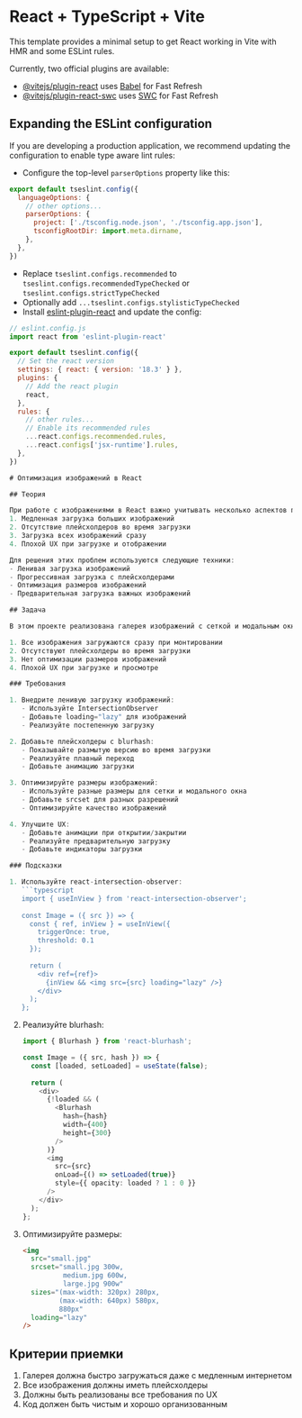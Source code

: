 # React + TypeScript + Vite

This template provides a minimal setup to get React working in Vite with HMR and some ESLint rules.

Currently, two official plugins are available:

- [@vitejs/plugin-react](https://github.com/vitejs/vite-plugin-react/blob/main/packages/plugin-react/README.md) uses [Babel](https://babeljs.io/) for Fast Refresh
- [@vitejs/plugin-react-swc](https://github.com/vitejs/vite-plugin-react-swc) uses [SWC](https://swc.rs/) for Fast Refresh

## Expanding the ESLint configuration

If you are developing a production application, we recommend updating the configuration to enable type aware lint rules:

- Configure the top-level `parserOptions` property like this:

```js
export default tseslint.config({
  languageOptions: {
    // other options...
    parserOptions: {
      project: ['./tsconfig.node.json', './tsconfig.app.json'],
      tsconfigRootDir: import.meta.dirname,
    },
  },
})
```

- Replace `tseslint.configs.recommended` to `tseslint.configs.recommendedTypeChecked` or `tseslint.configs.strictTypeChecked`
- Optionally add `...tseslint.configs.stylisticTypeChecked`
- Install [eslint-plugin-react](https://github.com/jsx-eslint/eslint-plugin-react) and update the config:

```js
// eslint.config.js
import react from 'eslint-plugin-react'

export default tseslint.config({
  // Set the react version
  settings: { react: { version: '18.3' } },
  plugins: {
    // Add the react plugin
    react,
  },
  rules: {
    // other rules...
    // Enable its recommended rules
    ...react.configs.recommended.rules,
    ...react.configs['jsx-runtime'].rules,
  },
})

# Оптимизация изображений в React

## Теория

При работе с изображениями в React важно учитывать несколько аспектов производительности:
1. Медленная загрузка больших изображений
2. Отсутствие плейсхолдеров во время загрузки
3. Загрузка всех изображений сразу
4. Плохой UX при загрузке и отображении

Для решения этих проблем используются следующие техники:
- Ленивая загрузка изображений
- Прогрессивная загрузка с плейсхолдерами
- Оптимизация размеров изображений
- Предварительная загрузка важных изображений

## Задача

В этом проекте реализована галерея изображений с сеткой и модальным окном. Однако есть несколько проблем с производительностью:

1. Все изображения загружаются сразу при монтировании
2. Отсутствуют плейсхолдеры во время загрузки
3. Нет оптимизации размеров изображений
4. Плохой UX при загрузке и просмотре

### Требования

1. Внедрите ленивую загрузку изображений:
   - Используйте IntersectionObserver
   - Добавьте loading="lazy" для изображений
   - Реализуйте постепенную загрузку

2. Добавьте плейсхолдеры с blurhash:
   - Показывайте размытую версию во время загрузки
   - Реализуйте плавный переход
   - Добавьте анимацию загрузки

3. Оптимизируйте размеры изображений:
   - Используйте разные размеры для сетки и модального окна
   - Добавьте srcset для разных разрешений
   - Оптимизируйте качество изображений

4. Улучшите UX:
   - Добавьте анимации при открытии/закрытии
   - Реализуйте предварительную загрузку
   - Добавьте индикаторы загрузки

### Подсказки

1. Используйте react-intersection-observer:
   ```typescript
   import { useInView } from 'react-intersection-observer';
   
   const Image = ({ src }) => {
     const { ref, inView } = useInView({
       triggerOnce: true,
       threshold: 0.1
     });
     
     return (
       <div ref={ref}>
         {inView && <img src={src} loading="lazy" />}
       </div>
     );
   };
   ```

2. Реализуйте blurhash:
   ```typescript
   import { Blurhash } from 'react-blurhash';
   
   const Image = ({ src, hash }) => {
     const [loaded, setLoaded] = useState(false);
     
     return (
       <div>
         {!loaded && (
           <Blurhash
             hash={hash}
             width={400}
             height={300}
           />
         )}
         <img
           src={src}
           onLoad={() => setLoaded(true)}
           style={{ opacity: loaded ? 1 : 0 }}
         />
       </div>
     );
   };
   ```

3. Оптимизируйте размеры:
   ```html
   <img
     src="small.jpg"
     srcset="small.jpg 300w,
             medium.jpg 600w,
             large.jpg 900w"
     sizes="(max-width: 320px) 280px,
            (max-width: 640px) 580px,
            880px"
     loading="lazy"
   />
   ```

## Критерии приемки

1. Галерея должна быстро загружаться даже с медленным интернетом
2. Все изображения должны иметь плейсхолдеры
3. Должны быть реализованы все требования по UX
4. Код должен быть чистым и хорошо организованным
